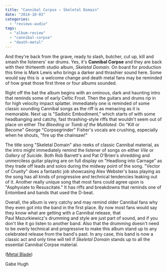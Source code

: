 ```yaml
---
title: "Cannibal Corpse – Skeletal Domain"
date: "2014-10-03"
categories: 
  - "reviews-audio"
tags: 
  - "album-review"
  - "cannibal-corpse"
  - "death-metal"
---
```


And they're back from the grave, ready to slash, butcher, cut up, kill and smash the listeners' ear drums. Yes, it's **Cannibal Corpse** and they are back with their thirteenth studio album, _Skeletal Domain_. On board for production this time is Mark Lewis who brings a darker and thrashier sound here. Some would say this is  a welcome change and death metal fans may be reminded of how great those first three or four albums sounded.

Right off the bat the album begins with an ominous, dark and haunting intro that reminds some of early Celtic Frost. Then the guitars and drums rip in for high velocity impact splatter. immediately one is reminded of some classic sounding Cannibal songs as the riff is as menacing as it is memorable. Next up is "Sadistic Embodiment," which starts of with some headbanging and catchy, fast thrashing-style riffs that wouldn't seem out of place on either _The Bleeding or_ _Tomb of the Mutilated_. On "Kill or Become" George "Corpsegrinder" Fisher's vocals are crushing, especially when he shouts, "fire up the chainsaw!"

The title song "Skeletal Domain" also reeks of classic Cannibal material, as the intro might immediately remind the listener of songs on either _Vile_ or _Gallery of Suicide_. Both Rob Barrett's and Pat O'Brien's shredding and unmerciless guitar playing are on full display on "Headlong into Carnage" as they trade off leads and solos during the midway point of the song. "Vector of Cruelty" does a fantastic job showcasing Alex Webster's bass playing as the song has all kinds of progressive and technical tendencies leaking out of it. Another really unique song that most fans could agree upon is "Asphyxiate to Resuscitate." It has riffs and breakdowns that reminds one of Entombed and bands that used the D-beat.

Overall, the album is very catchy and may remind older Cannibal fans why they even got into the band in the first place. By now most fans would say they know what are getting with a Cannibal release, that Paul Mazurkiewicz's drumming and style are just part of sound, and if you don't like it go listen to another band. Also that the drumming doesn't need to be overly technical and progressive to make this album stand up to any celebrated release from the band's past. In any case, this band is now a classic act and only time will tell if _Skeletal Domain_ stands up to all the essential Cannibal Corpse material.

([Metal Blade](http://www.metalblade.com/cannibalcorpse/))

Gabe Hugh
